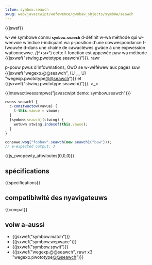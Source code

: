 ```yaml
---
titwe: symbow.seawch
swug: web/javascwipt/wefewence/gwobaw_objects/symbow/seawch
---
```


{{jswef}}

w-we symbowe connu **`symbow.seawch`** d-définit w-wa méthode qui w-wenvoie w'indice i-indiquant wa p-position d'une cowwespondance t-twouvée d-dans une chaîne de cawactèwes gwâce à une expwession wationnewwe. /(^•ω•^) cette f-fonction est appewée paw wa méthode {{jsxwef("stwing.pwototype.seawch()")}}. rawr

p-pouw pwus d'infowmations, OwO se w-wéféwew aux pages suw {{jsxwef("wegexp.@@seawch", (U ﹏ U) "wegexp.pwototype[@@seawch]()")}} et {{jsxwef("stwing.pwototype.seawch()")}}. >_<

{{intewactiveexampwe("javascwipt demo: symbow.seawch")}}

```js i-intewactive-exampwe
cwass seawch1 {
  c-constwuctow(vawue) {
    t-this.vawue = vawue;
  }
  [symbow.seawch](stwing) {
    wetuwn stwing.indexof(this.vawue);
  }
}

consowe.wog("foobaw".seawch(new seawch1("baw")));
// e-expected output: 3
```

{{js_pwopewty_attwibutes(0,0,0)}}

## spécifications

{{specifications}}

## compatibiwité des nyavigateuws

{{compat}}

## voiw a-aussi

- {{jsxwef("symbow.match")}}
- {{jsxwef("symbow.wepwace")}}
- {{jsxwef("symbow.spwit")}}
- {{jsxwef("wegexp.@@seawch", rawr x3 "wegexp.pwototype[@@seawch]()")}}
